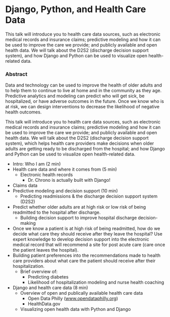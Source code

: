 # Django, Python, and Health Care Data

This talk will introduce you to health care data sources, such as electronic
medical records and insurance claims; predictive modeling and how it can be
used to improve the care we provide; and publicly available and open health
data. We will talk about the D2S2 (discharge decision support system), and how
Django and Python can be used to visualize open health-related data.

### Abstract

Data and technology can be used to improve the health of older adults and to
help them to continue to live at home and in the community as they age.
Predictive analytics and modeling can predict who will get sick, be
hospitalized, or have adverse outcomes in the future. Once we know who is at
risk, we can design interventions to decrease the likelihood of negative
health outcomes.

This talk will introduce you to health care data sources, such as electronic
medical records and insurance claims; predictive modeling and how it can be
used to improve the care we provide; and publicly available and open health
data. We will talk about the D2S2 (discharge decision support system), which
helps health care providers make decisions when older adults are getting ready
to be discharged from the hospital; and how Django and Python can be used to
visualize open health-related data.

  * Intro: Who I am (2 min)
  * Health care data and where it comes from (5 min)
    * Electronic health records
      * Dr. Chrono is actually built with Django!
  * Claims data
  * Predictive modeling and decision support (10 min)
    * Predicting readmissions &amp; the discharge decision support system (D2S2)
  * Predict whether older adults are at high risk or low risk of being readmitted to the hospital after discharge.
    * Building decision support to improve hospital discharge decision-making
  * Once we know a patient is at high risk of being readmitted, how do we decide what care they should receive after they leave the hospital? Use expert knowledge to develop decision support into the electronic medical record that will recommend a site for post acute care (care once the patient leaves the hospital).
  * Building patient preferences into the recommendations made to health care providers about what care the patient should receive after their hospitalization.
    * Brief overview of:
      * Predicting diabetes
      * Likelihood of hospitalization modeling and nurse health coaching
  * Django and health care data (8 min)
    * Overview of open and publically available health care data
      * Open Data Philly (www.opendataphilly.org)
      * HealthData.gov
    * Visualizing open health data with Python and Django

